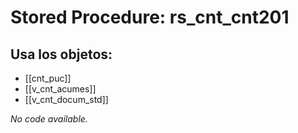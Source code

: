 # Stored Procedure: rs_cnt_cnt201

## Usa los objetos:
- [[cnt_puc]]
- [[v_cnt_acumes]]
- [[v_cnt_docum_std]]

*No code available.*
